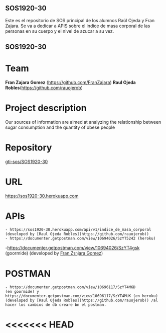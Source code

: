 ## SOS1920-30
Este es el repositorio de SOS principal de los alumnos Raúl Ojeda y Fran Zajara. Se va a dedicar a APIS sobre el indice de masa corporal de las personas en su cuerpo y el nivel de azucar a su vez.
## SOS1920-30
# Team
   **Fran Zajara Gomez** (https://github.com/FranZajara)
   **Raul Ojeda Robles**(https://github.com/rauojerob)
# Project description  
Our sources of information are aimed at analyzing the relationship between sugar consumption and the quantity of obese people
# Repository 
[gti-sos/SOS1920-30](https://github.com/gti-sos/SOS1920-30)
# URL
https://sos1920-30.herokuapp.com
# APIs
    - https://sos1920-30.herokuapp.com/api/v1/indice_de_masa_corporal (developed by [Raul Ojeda Robles](https://github.com/rauojerob))
    - https://documenter.getpostman.com/view/10694026/SzYT5242 (heroku)
-https://documenter.getpostman.com/view/10694026/SzYT4gsk
(goormide)
	(developed by [Fran Zรกjara Gomez](https://github.com/FranZajara))
# POSTMAN
	- https://documenter.getpostman.com/view/10696117/SzYT4M6D
	(en goormide) y https://documenter.getpostman.com/view/10696117/SzYT4MUK (en heroku)(developed by [Raul Ojeda Robles](https://github.com/rauojerob)) /al hacer los cambios de db creare bn el postman.
<<<<<<< HEAD
=======
